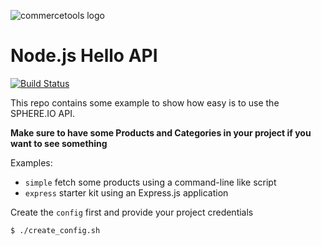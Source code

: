 ![commercetools logo](https://cdn.rawgit.com/commercetools/press-kit/master/PNG/72DPI/CT%20logo%20horizontal%20RGB%2072dpi.png)

# Node.js Hello API

[![Build Status](https://travis-ci.org/sphereio/sphere-hello-api-nodejs.svg?branch=master)](https://travis-ci.org/sphereio/sphere-hello-api-nodejs)

This repo contains some example to show how easy is to use the SPHERE.IO API.

**Make sure to have some Products and Categories in your project if you want to see something**

Examples:
- `simple` fetch some products using a command-line like script
- `express` starter kit using an Express.js application

Create the `config` first and provide your project credentials

```bash
$ ./create_config.sh
```
